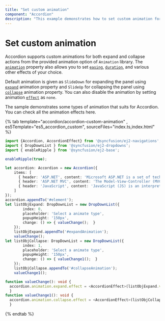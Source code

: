 ```yaml
---
title: "Set custom animation"
component: "Accordion"
description: "This example demonstrates how to set custom animation for expand and collapse actions in the Essential JS 2 Accordion component."
---
```


# Set custom animation

Accordion supports custom animations for both expand and collapse actions from the provided animation option of `Animation` library.  The [`animation`](../../api/accordion#animation) property also allows you to set [`easing`](../../api/accordion/accordionActionSettings#easing), [`duration`](../../api/accordion/accordionActionSettings#duration), and various other effects of your choice.

Default animation is given as `SlideDown` for expanding the panel using [`expand`](../../api/accordion/accordionAnimationSettings#expand) animation property and `SlideUp` for collapsing the panel using [`collapse`](../../api/accordion/accordionAnimationSettings#collapse) animation property. You can also disable the animation by setting animation [`effect`](../../api/accordion/accordionActionSettings#effect) as `none`.

The sample demonstrates some types of animation that suits for Accordion. You can check all the animation effects here.

{% tab template="accordion/accordion-custom-animation" , es5Template="es5_accordion_custom", sourceFiles="index.ts,index.html" %}

```typescript
import {Accordion, AccordionEffect} from '@syncfusion/ej2-navigations';
import { DropDownList } from '@syncfusion/ej2-dropdowns';
import { enableRipple } from '@syncfusion/ej2-base';

enableRipple(true);

let accordion: Accordion = new Accordion({
    items: [
      { header: 'ASP.NET', content: 'Microsoft ASP.NET is a set of technologies in the Microsoft .NET Framework for building Web applications and XML Web services.' },
      { header: 'ASP.NET MVC', content: 'The Model-View-Controller (MVC) architectural pattern separates an application into three main components: the model, the view, and the controller.' },
      { header: 'JavaScript', content: 'JavaScript (JS) is an interpreted computer programming language. It was originally implemented as part of web browsers so that client-side scripts could interact with the user, control the browser, communicate asynchronously, and alter the document content that was displayed.' },
    ]
});
accordion.appendTo('#element');
let listObjExpand: DropDownList = new DropDownList({
        index: 0,
        placeholder: 'Select a animate type',
        popupHeight: '150px',
        change: () => { valueChange();  }
    });
    listObjExpand.appendTo('#expandAnimation');
    valueChange();
let listObjCollapse: DropDownList = new DropDownList({
        index: 1,
        placeholder: 'Select a animate type',
        popupHeight: '150px',
        change: () => { valueChange1();  }
    });
    listObjCollapse.appendTo('#collapseAnimation');
    valueChange1();

function valueChange(): void {
  accordion.animation.expand.effect = <AccordionEffect>(listObjExpand.value);
  }
function valueChange1(): void {
  accordion.animation.collapse.effect = <AccordionEffect>(listObjCollapse.value);
  }
```

{% endtab %}
